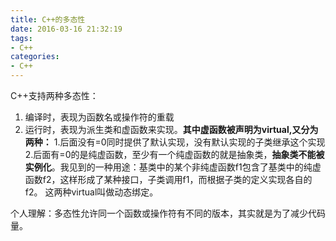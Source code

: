 ```yaml
---
title: C++的多态性
date: 2016-03-16 21:32:19
tags: 
- C++
categories: 
- C++
---
```


<!--more-->

C++支持两种多态性：

 1. 编译时，表现为函数名或操作符的重载
 2. 运行时，表现为派生类和虚函数来实现。**其中虚函数被声明为virtual,又分为两种：**
 1.后面没有=0同时提供了默认实现，没有默认实现的子类继承这个实现
 2.后面有=0的是纯虚函数，至少有一个纯虚函数的就是抽象类，**抽象类不能被实例化**。我见到的一种用途：基类中的某个非纯虚函数f1包含了基类中的纯虚函数f2，这样形成了某种接口，子类调用f1，而根据子类的定义实现各自的f2。
 这两种virtual叫做动态绑定。

个人理解：多态性允许同一个函数或操作符有不同的版本，其实就是为了减少代码量。